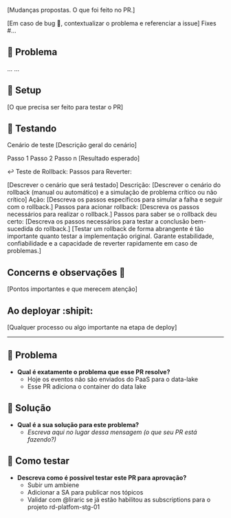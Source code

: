[Mudanças propostas. O que foi feito no PR.]

[Em caso de bug 🐛, contextualizar o problema e referenciar a issue] Fixes #...


## 👻 Problema 
...
...

## 🚧 Setup
[O que precisa ser feito para testar o PR]

## 🧪 Testando
Cenário de teste
[Descrição geral do cenário]

Passo 1
Passo 2
Passo n
[Resultado esperado]

↩️ Teste de Rollback:
Passos para Reverter:

[Descrever o cenário que será testado]
Descrição: [Descrever o cenário do rollback (manual ou automático) e a simulação de problema crítico ou não crítico]
Ação: [Descreva os passos específicos para simular a falha e seguir com o rollback.]
Passos para acionar rollback: [Descreva os passos necessários para realizar o rollback.]
Passos para saber se o rollback deu certo: [Descreva os passos necessários para testar a conclusão bem-sucedida do rollback.]
[Testar um rollback de forma abrangente é tão importante quanto testar a implementação original. Garante estabilidade, confiabilidade e a capacidade de reverter rapidamente em caso de problemas.]

## Concerns e observações 💭
[Pontos importantes e que merecem atenção]

## Ao deployar :shipit: 
[Qualquer processo ou algo importante na etapa de deploy]


--------------------------------------------------------



## 👻 Problema

- **Qual é exatamente o problema que esse PR resolve?**
  - Hoje os eventos não são enviados do PaaS para o data-lake
  - Esse PR adiciona o container do data lake

## 🌟 Solução

- **Qual é a sua solução para este problema?**
  - _Escreva aqui no lugar dessa mensagem (o que seu PR está fazendo?)_

## 🧪 Como testar
- **Descreva como é possível testar este PR para aprovação?**
  - Subir um ambiene
  - Adicionar a SA  para publicar nos tópicos
  - Validar com @liraric se já estão habilitou as subscriptions para o projeto rd-platfom-stg-01
    

